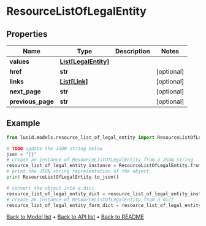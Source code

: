 # ResourceListOfLegalEntity


## Properties
Name | Type | Description | Notes
------------ | ------------- | ------------- | -------------
**values** | [**List[LegalEntity]**](LegalEntity.md) |  | 
**href** | **str** |  | [optional] 
**links** | [**List[Link]**](Link.md) |  | [optional] 
**next_page** | **str** |  | [optional] 
**previous_page** | **str** |  | [optional] 

## Example

```python
from lusid.models.resource_list_of_legal_entity import ResourceListOfLegalEntity

# TODO update the JSON string below
json = "{}"
# create an instance of ResourceListOfLegalEntity from a JSON string
resource_list_of_legal_entity_instance = ResourceListOfLegalEntity.from_json(json)
# print the JSON string representation of the object
print ResourceListOfLegalEntity.to_json()

# convert the object into a dict
resource_list_of_legal_entity_dict = resource_list_of_legal_entity_instance.to_dict()
# create an instance of ResourceListOfLegalEntity from a dict
resource_list_of_legal_entity_form_dict = resource_list_of_legal_entity.from_dict(resource_list_of_legal_entity_dict)
```
[Back to Model list](../README.md#documentation-for-models) &#8226; [Back to API list](../README.md#documentation-for-api-endpoints) &#8226; [Back to README](../README.md)


